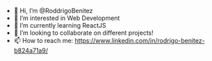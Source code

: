 - 👋 Hi, I’m @RoddrigoBenitez
- 👀 I’m interested in Web Development
- 🌱 I’m currently learning ReactJS
- 💞️ I’m looking to collaborate on different projects!
- 📫 How to reach me: https://www.linkedin.com/in/rodrigo-benitez-b824a71a9/
<!---
RoddrigoBenitez/RoddrigoBenitez is a ✨ special ✨ repository because its `README.md` (this file) appears on your GitHub profile.
You can click the Preview link to take a look at your changes.
--->
